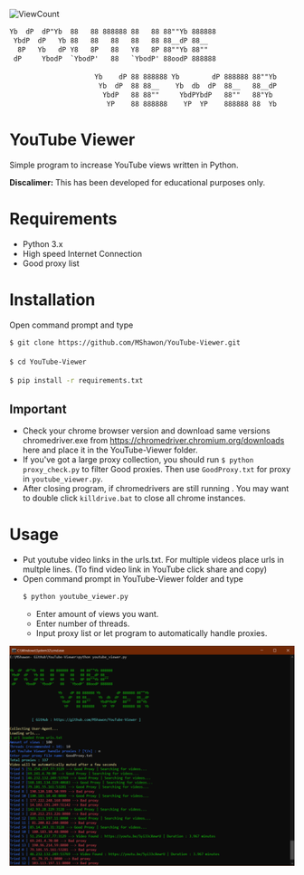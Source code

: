 ![ViewCount](https://views.whatilearened.today/views/github/MShawon/YouTube-Viewer.svg)

    Yb  dP  dP"Yb  88   88 888888 88   88 88""Yb 888888 
     YbdP  dP   Yb 88   88   88   88   88 88__dP 88__   
      8P   Yb   dP Y8   8P   88   Y8   8P 88""Yb 88""   
     dP     YbodP  `YbodP'   88   `YbodP' 88oodP 888888 

                         Yb    dP 88 888888 Yb        dP 888888 88""Yb 
                          Yb  dP  88 88__    Yb  db  dP  88__   88__dP 
                           YbdP   88 88""     YbdPYbdP   88""   88"Yb  
                            YP    88 888888    YP  YP    888888 88  Yb

# YouTube Viewer
Simple program to increase YouTube views written in Python.

**Discalimer:** This has been developed for educational purposes only.
# Requirements
 * Python 3.x
 * High speed Internet Connection
 * Good proxy list
  
# Installation 
 Open command prompt and type
 ```bash
 $ git clone https://github.com/MShawon/YouTube-Viewer.git

 $ cd YouTube-Viewer

 $ pip install -r requirements.txt
 ```
## Important
 * Check your chrome browser version and download same versions chromedriver.exe from https://chromedriver.chromium.org/downloads here and place it in the YouTube-Viewer folder.
 * If you've got a large proxy collection, you should run ```$ python proxy_check.py``` to filter Good proxies. Then use `GoodProxy.txt` for proxy in `youtube_viewer.py`.
 * After closing program, if chromedrivers are still running . You may want to double click `killdrive.bat` to close all chrome instances. 

# Usage
 * Put youtube video links in the urls.txt. For multiple videos place urls in multple lines. (To find video link in YouTube click share and copy)
 * Open command prompt in YouTube-Viewer folder and type
    ```python
    $ python youtube_viewer.py
    ```
   * Enter amount of views you want.
   * Enter number of threads. 
   * Input proxy list or let program to automatically handle proxies.

 ![alt text](demo.png "Demo")
